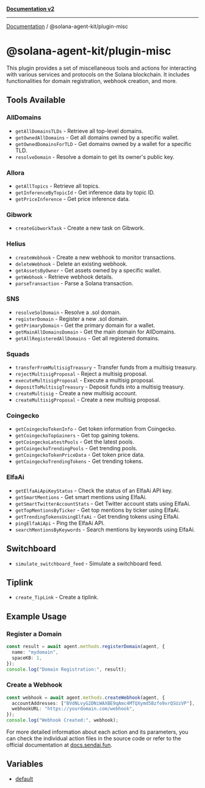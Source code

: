[**Documentation v2**](../../README.md)

***

[Documentation](../../README.md) / @solana-agent-kit/plugin-misc

# @solana-agent-kit/plugin-misc

This plugin provides a set of miscellaneous tools and actions for interacting with various services and protocols on the Solana blockchain. It includes functionalities for domain registration, webhook creation, and more.

## Tools Available

### AllDomains
- `getAllDomainsTLDs` - Retrieve all top-level domains.
- `getOwnedAllDomains` - Get all domains owned by a specific wallet.
- `getOwnedDomainsForTLD` - Get domains owned by a wallet for a specific TLD.
- `resolveDomain` - Resolve a domain to get its owner's public key.

### Allora
- `getAllTopics` - Retrieve all topics.
- `getInferenceByTopicId` - Get inference data by topic ID.
- `getPriceInference` - Get price inference data.

### Gibwork
- `createGibworkTask` - Create a new task on Gibwork.

### Helius
- `createWebhook` - Create a new webhook to monitor transactions.
- `deleteWebhook` - Delete an existing webhook.
- `getAssetsByOwner` - Get assets owned by a specific wallet.
- `getWebhook` - Retrieve webhook details.
- `parseTransaction` - Parse a Solana transaction.

### SNS
- `resolveSolDomain` - Resolve a .sol domain.
- `registerDomain` - Register a new .sol domain.
- `getPrimaryDomain` - Get the primary domain for a wallet.
- `getMainAllDomainsDomain` - Get the main domain for AllDomains.
- `getAllRegisteredAllDomains` - Get all registered domains.

### Squads
- `transferFromMultisigTreasury` - Transfer funds from a multisig treasury.
- `rejectMultisigProposal` - Reject a multisig proposal.
- `executeMultisigProposal` - Execute a multisig proposal.
- `depositToMultisigTreasury` - Deposit funds into a multisig treasury.
- `createMultisig` - Create a new multisig account.
- `createMultisigProposal` - Create a new multisig proposal.

### Coingecko
- `getCoingeckoTokenInfo` - Get token information from Coingecko.
- `getCoingeckoTopGainers` - Get top gaining tokens.
- `getCoingeckoLatestPools` - Get the latest pools.
- `getCoingeckoTrendingPools` - Get trending pools.
- `getCoingeckoTokenPriceData` - Get token price data.
- `getCoingeckoTrendingTokens` - Get trending tokens.

### ElfaAi
- `getElfaAiApiKeyStatus` - Check the status of an ElfaAi API key.
- `getSmartMentions` - Get smart mentions using ElfaAi.
- `getSmartTwitterAccountStats` - Get Twitter account stats using ElfaAi.
- `getTopMentionsByTicker` - Get top mentions by ticker using ElfaAi.
- `getTrendingTokensUsingElfaAi` - Get trending tokens using ElfaAi.
- `pingElfaAiApi` - Ping the ElfaAi API.
- `searchMentionsByKeywords` - Search mentions by keywords using ElfaAi.

## Switchboard
- `simulate_switchboard_feed` - Simulate a switchboard feed.

## Tiplink
- `create_TipLink` - Create a tiplink.

## Example Usage

### Register a Domain
```typescript
const result = await agent.methods.registerDomain(agent, {
  name: "mydomain",
  spaceKB: 1,
});
console.log("Domain Registration:", result);
```

### Create a Webhook
```typescript
const webhook = await agent.methods.createWebhook(agent, {
  accountAddresses: ["BVdNLvyG2DNiWAXBE9qAmc4MTQXymd5Bzfo9xrQSUzVP"],
  webhookURL: "https://yourdomain.com/webhook",
});
console.log("Webhook Created:", webhook);
```

For more detailed information about each action and its parameters, you can check the individual action files in the source code or refer to the official documentation at [docs.sendai.fun](https://docs.sendai.fun).

## Variables

- [default](variables/default.md)
